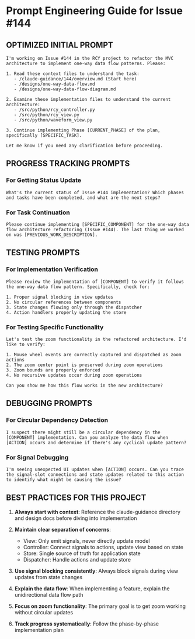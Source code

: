 # Prompt Engineering Guide for Issue #144

## OPTIMIZED INITIAL PROMPT

```
I'm working on Issue #144 in the RCY project to refactor the MVC architecture to implement one-way data flow patterns. Please:

1. Read these context files to understand the task:
   - /claude-guidance/144/overview.md (Start here)
   - /designs/one-way-data-flow.md
   - /designs/one-way-data-flow-diagram.md

2. Examine these implementation files to understand the current architecture:
   - /src/python/rcy_controller.py
   - /src/python/rcy_view.py 
   - /src/python/waveform_view.py

3. Continue implementing Phase [CURRENT_PHASE] of the plan, specifically [SPECIFIC_TASK].

Let me know if you need any clarification before proceeding.
```

## PROGRESS TRACKING PROMPTS

### For Getting Status Update
```
What's the current status of Issue #144 implementation? Which phases and tasks have been completed, and what are the next steps?
```

### For Task Continuation
```
Please continue implementing [SPECIFIC_COMPONENT] for the one-way data flow architecture refactoring (Issue #144). The last thing we worked on was [PREVIOUS_WORK_DESCRIPTION].
```

## TESTING PROMPTS

### For Implementation Verification
```
Please review the implementation of [COMPONENT] to verify it follows the one-way data flow pattern. Specifically, check for:

1. Proper signal blocking in view updates
2. No circular references between components
3. State changes flowing only through the dispatcher
4. Action handlers properly updating the store
```

### For Testing Specific Functionality
```
Let's test the zoom functionality in the refactored architecture. I'd like to verify:

1. Mouse wheel events are correctly captured and dispatched as zoom actions
2. The zoom center point is preserved during zoom operations
3. Zoom bounds are properly enforced
4. No recursive updates occur during zoom operations

Can you show me how this flow works in the new architecture?
```

## DEBUGGING PROMPTS

### For Circular Dependency Detection
```
I suspect there might still be a circular dependency in the [COMPONENT] implementation. Can you analyze the data flow when [ACTION] occurs and determine if there's any cyclical update pattern?
```

### For Signal Debugging
```
I'm seeing unexpected UI updates when [ACTION] occurs. Can you trace the signal-slot connections and state updates related to this action to identify what might be causing the issue?
```

## BEST PRACTICES FOR THIS PROJECT

1. **Always start with context**: Reference the claude-guidance directory and design docs before diving into implementation

2. **Maintain clear separation of concerns**: 
   - View: Only emit signals, never directly update model
   - Controller: Connect signals to actions, update view based on state
   - Store: Single source of truth for application state
   - Dispatcher: Handle actions and update store

3. **Use signal blocking consistently**: Always block signals during view updates from state changes

4. **Explain the data flow**: When implementing a feature, explain the unidirectional data flow path

5. **Focus on zoom functionality**: The primary goal is to get zoom working without circular updates

6. **Track progress systematically**: Follow the phase-by-phase implementation plan
